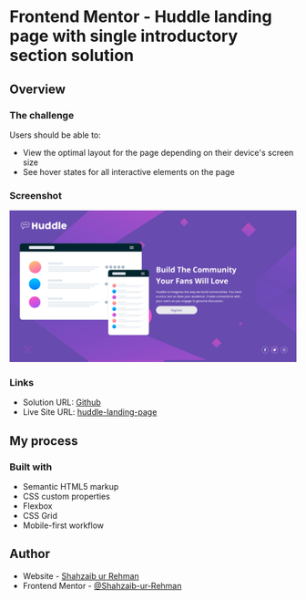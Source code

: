 # Frontend Mentor - Huddle landing page with single introductory section solution
 
## Overview

### The challenge

Users should be able to:

- View the optimal layout for the page depending on their device's screen size
- See hover states for all interactive elements on the page

### Screenshot

![](./screenshot.png)
 
### Links

- Solution URL: [Github](https://github.com/Shahzaib-ur-Rehman/huddle-landing-page)
- Live Site URL: [huddle-landing-page](https://huddle-landing-page-omega-nine.vercel.app/)

## My process

### Built with

- Semantic HTML5 markup
- CSS custom properties
- Flexbox
- CSS Grid
- Mobile-first workflow

 

## Author

- Website - [Shahzaib ur Rehman](https://www.linkedin.com/in/shahzaib-ur-rehman-2518b01b8/)
- Frontend Mentor - [@Shahzaib-ur-Rehman](https://www.frontendmentor.io/profile/Shahzaib-ur-Rehman)